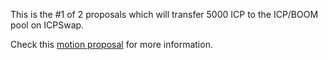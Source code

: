 This is the #1 of 2 proposals which will transfer 5000 ICP to the ICP/BOOM pool on ICPSwap. 
        
Check this [motion proposal](https://dashboard.internetcomputer.org/sns/xjngq-yaaaa-aaaaq-aabha-cai/proposal/58) for more information.
        

